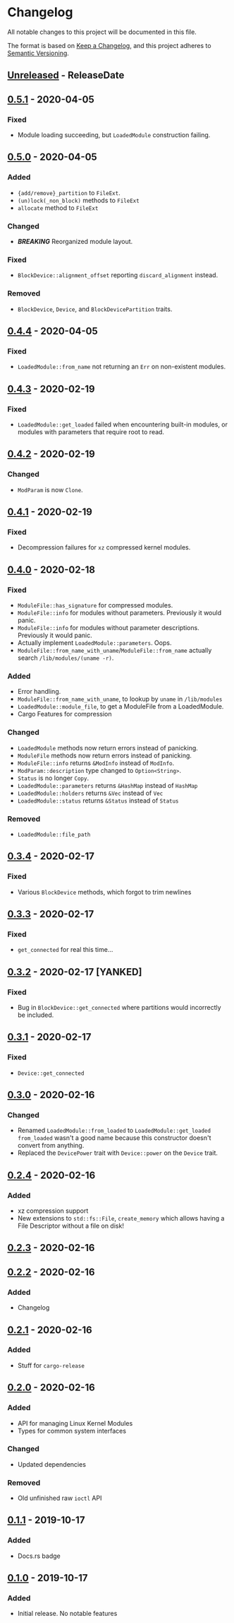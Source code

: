 # Changelog

All notable changes to this project will be documented in this file.

The format is based on [Keep a Changelog](https://keepachangelog.com/en/1.1.0/),
and this project adheres to [Semantic Versioning](https://semver.org/spec/v2.0.0.html).

<!-- next-header -->

## [Unreleased] - ReleaseDate

## [0.5.1] - 2020-04-05

### Fixed

- Module loading succeeding, but `LoadedModule` construction failing.

## [0.5.0] - 2020-04-05

### Added

- `{add/remove}_partition` to `FileExt`.
- `(un)lock(_non_block)` methods to `FileExt`
- `allocate` method to `FileExt`

### Changed

- ***BREAKING*** Reorganized module layout.

### Fixed

- `BlockDevice::alignment_offset` reporting `discard_alignment` instead.

### Removed

- `BlockDevice`, `Device`, and `BlockDevicePartition` traits.

## [0.4.4] - 2020-04-05

### Fixed

- `LoadedModule::from_name` not returning an `Err` on non-existent modules.

## [0.4.3] - 2020-02-19

### Fixed

- `LoadedModule::get_loaded` failed when encountering built-in modules,
  or modules with parameters that require root to read.

## [0.4.2] - 2020-02-19

### Changed

- `ModParam` is now `Clone`.

## [0.4.1] - 2020-02-19

### Fixed

- Decompression failures for `xz` compressed kernel modules.

## [0.4.0] - 2020-02-18

### Fixed

- `ModuleFile::has_signature` for compressed modules.
- `ModuleFile::info` for modules without parameters. Previously it would panic.
- `ModuleFile::info` for modules without parameter descriptions. Previously it would panic.
- Actually implement `LoadedModule::parameters`. Oops.
- `ModuleFile::from_name_with_uname`/`ModuleFile::from_name` actually search `/lib/modules/(uname -r)`.

### Added

- Error handling.
- `ModuleFile::from_name_with_uname`, to lookup by `uname` in `/lib/modules`
- `LoadedModule::module_file`, to get a ModuleFile from a LoadedModule.
- Cargo Features for compression

### Changed

- `LoadedModule` methods now return errors instead of panicking.
- `ModuleFile` methods now return errors instead of panicking.
- `ModuleFile::info` returns `&ModInfo` instead of `ModInfo`.
- `ModParam::description` type changed to `Option<String>`.
- `Status` is no longer `Copy`.
- `LoadedModule::parameters` returns `&HashMap` instead of `HashMap`
- `LoadedModule::holders` returns `&Vec` instead of `Vec`
- `LoadedModule::status` returns `&Status` instead of `Status`

### Removed

- `LoadedModule::file_path`

## [0.3.4] - 2020-02-17

### Fixed

- Various `BlockDevice` methods, which forgot to trim newlines

## [0.3.3] - 2020-02-17

### Fixed

- `get_connected` for real this time...

## [0.3.2] - 2020-02-17 [YANKED]

### Fixed

- Bug in `BlockDevice::get_connected` where partitions would incorrectly
  be included.

## [0.3.1] - 2020-02-17

### Fixed

- `Device::get_connected`

## [0.3.0] - 2020-02-16

### Changed

- Renamed `LoadedModule::from_loaded` to `LoadedModule::get_loaded`
  `from_loaded` wasn't a good name because this constructor doesn't
  convert from anything.
- Replaced the `DevicePower` trait with `Device::power` on the `Device` trait.

## [0.2.4] - 2020-02-16

### Added

- xz compression support
- New extensions to `std::fs::File`,
  `create_memory` which allows having a File Descriptor without a file on disk!

## [0.2.3] - 2020-02-16

## [0.2.2] - 2020-02-16

### Added

- Changelog

## [0.2.1] - 2020-02-16

### Added

- Stuff for `cargo-release`

## [0.2.0] - 2020-02-16

### Added

- API for managing Linux Kernel Modules
- Types for common system interfaces

### Changed

- Updated dependencies

### Removed

- Old unfinished raw `ioctl` API

## [0.1.1] - 2019-10-17

### Added

- Docs.rs badge

## [0.1.0] - 2019-10-17

### Added

- Initial release. No notable features

<!-- next-url -->
[Unreleased]: https://github.com/DianaNites/linapi/compare/v0.5.1...HEAD
[0.5.1]: https://github.com/DianaNites/linapi/compare/v0.5.0...v0.5.1
[0.5.0]: https://github.com/DianaNites/linapi/compare/v0.4.4...v0.5.0
[0.4.4]: https://github.com/DianaNites/linapi/compare/v0.4.3...v0.4.4
[0.4.3]: https://github.com/DianaNites/linapi/compare/v0.4.2...v0.4.3
[0.4.2]: https://github.com/DianaNites/linapi/compare/v0.4.1...v0.4.2
[0.4.1]: https://github.com/DianaNites/linapi/compare/v0.4.0...v0.4.1
[0.4.0]: https://github.com/DianaNites/linapi/compare/v0.3.4...v0.4.0
[0.3.4]: https://github.com/DianaNites/linapi/compare/v0.3.3...v0.3.4
[0.3.3]: https://github.com/DianaNites/linapi/compare/v0.3.2...v0.3.3
[0.3.2]: https://github.com/DianaNites/linapi/compare/v0.3.1...v0.3.2
[0.3.1]: https://github.com/DianaNites/linapi/compare/v0.3.0...v0.3.1
[0.3.0]: https://github.com/DianaNites/linapi/compare/v0.2.4...v0.3.0
[0.2.4]: https://github.com/DianaNites/linapi/compare/v0.2.3...v0.2.4
[0.2.3]: https://github.com/DianaNites/linapi/compare/v0.2.2...v0.2.3
[0.2.2]: https://github.com/DianaNites/linapi/compare/v0.2.1...v0.2.2
[0.2.1]: https://github.com/DianaNites/linapi/compare/v0.2.0...v0.2.1
[0.2.0]: https://github.com/DianaNites/linapi/compare/v0.1.1...v0.2.0
[0.1.1]: https://github.com/DianaNites/linapi/compare/v0.1.0...v0.1.1
[0.1.0]: https://github.com/DianaNites/linapi/releases/tag/v0.1.0
